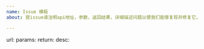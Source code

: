 ```yaml
---
name: Issue 模板
about: 提issue请注明api地址，参数，返回结果，详细描述问题以便我们能够复现并修复它，tks。                                 

---
```


url:
params:
return:
desc: